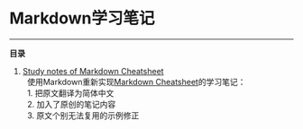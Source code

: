# Markdown学习笔记
---
**目录**
1. [Study notes of Markdown Cheatsheet][1]  
   使用Markdown重新实现[Markdown Cheatsheet][2]的学习笔记：  
   1. 把原文翻译为简体中文  
   2. 加入了原创的笔记内容  
   3. 原文个别无法复用的示例修正  

[1]: ./Study_notes_of_Markdown_Cheatsheet.md
[2]: https://github.com/adam-p/markdown-here/wiki/Markdown-Cheatsheet
